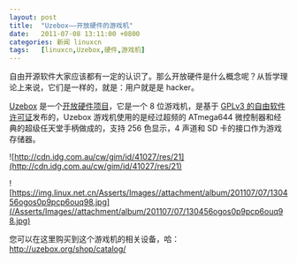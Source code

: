 ```yaml
---
layout: post
title:	"Uzebox——开放硬件的游戏机"
date:	2011-07-08 13:11:00 +0800 
categories:	新闻 linuxcn 
tags:	[linuxcn,Uzebox,硬件,游戏机]
---
```



自由开源软件大家应该都有一定的认识了。那么开放硬件是什么概念呢？从哲学理论上来说，它们是一样的，就是：用户就是是 hacker。


[Uzebox](http://en.wikipedia.org/wiki/Uzebox) 是一个[开放硬件项目](http://www.computerworld.com.au/article/392560/uzebox_an_open_source_hardware_games_console/)，它是一个 8 位游戏机，是基于 [GPLv3 的自由软件许可证](http://gplv3.fsf.org/)发布的，Uzebox 游戏机使用的是经过超频的 ATmega644 微控制器和经典的超级任天堂手柄做成的，支持 256 色显示，4 声道和 SD 卡的接口作为游戏存储器。


![http://cdn.idg.com.au/cw/gim/id/41027/res/21](http://cdn.idg.com.au/cw/gim/id/41027/res/21)


![https://img.linux.net.cn/Asserts/Images//attachment/album/201107/07/130456ogos0p9pcp6ouq98.jpg](/Asserts/Images//attachment/album/201107/07/130456ogos0p9pcp6ouq98.jpg)


您可以在这里购买到这个游戏机的相关设备，哈：http://uzebox.org/shop/catalog/
